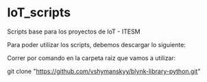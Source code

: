 # IoT_scripts

Scripts base para los proyectos de IoT - ITESM

Para poder utilizar los scripts, debemos descargar lo siguiente:

Correr por comando en la carpeta raiz que vamos a utilizar:

git clone "https://github.com/vshymanskyy/blynk-library-python.git"
